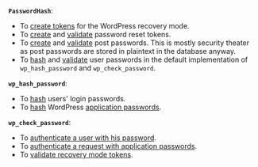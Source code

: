 **`PasswordHash`**:

- To [create tokens](https://github.com/WordPress/WordPress/blob/c03305852e7e40e61cad5798eba9ebc3b961e27a/wp-includes/class-wp-recovery-mode-key-service.php#L57) for the WordPress recovery mode.
- To [create](https://github.com/WordPress/WordPress/blob/b879d0435401b8833bae66483895ffe189e5d35a/wp-includes/user.php#L2911) and [validate](https://github.com/WordPress/WordPress/blob/b879d0435401b8833bae66483895ffe189e5d35a/wp-includes/user.php#L2989) password reset tokens.
- To [create](https://github.com/WordPress/WordPress/blob/d34882e9e6a979882cdb962b2b7979ee42648d97/wp-login.php#L740) and [validate](https://github.com/WordPress/WordPress/blob/f7dc68f99abcb07e825293c7204144c5c888bfb6/wp-includes/post-template.php#L886) post passwords. This is mostly security theater as post passwords are stored in plaintext in the database anyway.
- To [hash](https://github.com/WordPress/WordPress/blob/b879d0435401b8833bae66483895ffe189e5d35a/wp-includes/pluggable.php#L2506) and [validate](https://github.com/WordPress/WordPress/blob/b879d0435401b8833bae66483895ffe189e5d35a/wp-includes/pluggable.php#L2566) user passwords in the default implementation of `wp_hash_password` and `wp_check_password`.

**`wp_hash_password`**:

- To [hash](https://github.com/WordPress/WordPress/blob/b879d0435401b8833bae66483895ffe189e5d35a/wp-includes/user.php#L2085) users' login passwords.
- To [hash](https://github.com/WordPress/WordPress/blob/c03305852e7e40e61cad5798eba9ebc3b961e27a/wp-includes/class-wp-application-passwords.php#L88) WordPress [application passwords](https://make.wordpress.org/core/2020/11/05/application-passwords-integration-guide/).

**`wp_check_password`**:

- To [authenticate a user with his password](https://github.com/WordPress/WordPress/blob/b879d0435401b8833bae66483895ffe189e5d35a/wp-includes/user.php#L174).
- To [authenticate a request with application passwords](https://github.com/WordPress/WordPress/blob/b879d0435401b8833bae66483895ffe189e5d35a/wp-includes/user.php#L398).
- To [validate recovery mode tokens](https://github.com/WordPress/WordPress/blob/c03305852e7e40e61cad5798eba9ebc3b961e27a/wp-includes/class-wp-recovery-mode-key-service.php#L109).

